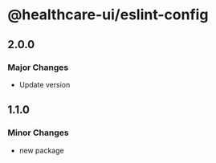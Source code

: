 # @healthcare-ui/eslint-config

## 2.0.0

### Major Changes

- Update version

## 1.1.0

### Minor Changes

- new package
